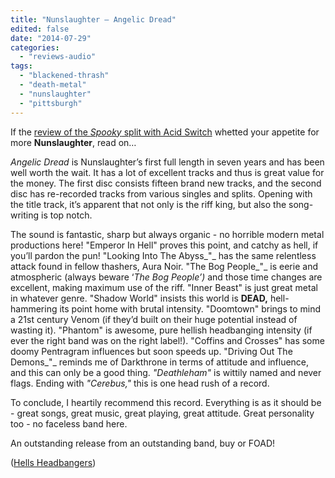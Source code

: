 ```yaml
---
title: "Nunslaughter – Angelic Dread"
edited: false
date: "2014-07-29"
categories:
  - "reviews-audio"
tags:
  - "blackened-thrash"
  - "death-metal"
  - "nunslaughter"
  - "pittsburgh"
---
```


If the [review of the _Spooky_ split with Acid Switch](https://hellbound.ca/2014/07/nunslaughteracid-witch-spooky-split/) whetted your appetite for more **Nunslaughter**, read on…

_Angelic Dread_ is Nunslaughter’s first full length in seven years and has been well worth the wait. It has a lot of excellent tracks and thus is great value for the money. The first disc consists fifteen brand new tracks, and the second disc has re-recorded tracks from various singles and splits. Opening with the title track, it’s apparent that not only is the riff king, but also the song-writing is top notch.

The sound is fantastic, sharp but always organic - no horrible modern metal productions here! "Emperor In Hell" proves this point, and catchy as hell, if you’ll pardon the pun! "Looking Into The Abyss_"_ has the same relentless attack found in fellow thashers, Aura Noir. "The Bog People_"_ is eerie and atmospheric (always beware ‘_The Bog People’)_ and those time changes are excellent, making maximum use of the riff. "Inner Beast" is just great metal in whatever genre. "Shadow World" insists this world is **DEAD,** hell-hammering its point home with brutal intensity. "Doomtown" brings to mind a 21st century Venom (if they’d built on their huge potential instead of wasting it). "Phantom" is awesome, pure hellish headbanging intensity (if ever the right band was on the right label!). "Coffins and Crosses" has some doomy Pentragram influences but soon speeds up. "Driving Out The Demons_"_ reminds me of Darkthrone in terms of attitude and influence, and this can only be a good thing. _"_Deathleham_"_ is wittily named and never flags. Ending with _"_Cerebus_,"_ this is one head rush of a record.

To conclude, I heartily recommend this record. Everything is as it should be - great songs, great music, great playing, great attitude. Great personality too - no faceless band here.

An outstanding release from an outstanding band, buy or FOAD!

([Hells Headbangers](https://shop-hellsheadbangers.com/))
